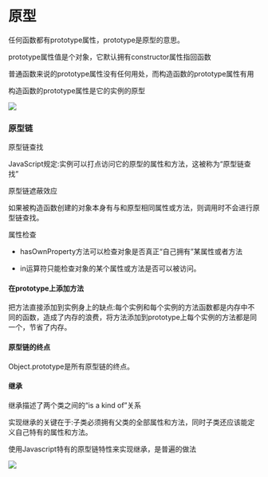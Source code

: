 # 原型

任何函数都有prototype属性，prototype是原型的意思。

prototype属性值是个对象，它默认拥有constructor属性指回函数

普通函数来说的prototype属性没有任何用处，而构造函数的prototype属性有用

构造函数的prototype属性是它的实例的原型

![](../../../../images/prototype.jpg)

### 原型链

原型链查找

JavaScript规定:实例可以打点访问它的原型的属性和方法，这被称为“原型链查找”

原型链遮蔽效应

如果被构造函数创建的对象本身有与和原型相同属性或方法，则调用时不会进行原型链查找。

属性检查

* hasOwnProperty方法可以检查对象是否真正“自己拥有”某属性或者方法

* in运算符只能检查对象的某个属性或方法是否可以被访问。

#### 在prototype上添加方法

把方法直接添加到实例身上的缺点:每个实例和每个实例的方法函数都是内存中不同的函数，造成了内存的浪费，将方法添加到prototype上每个实例的方法都是同一个，节省了内存。

#### 原型链的终点

Object.prototype是所有原型链的终点。

#### 继承

继承描述了两个类之间的“is a kind of”关系

实现继承的关键在于:子类必须拥有父类的全部属性和方法，同时子类还应该能定义自己特有的属性和方法。

使用Javascript特有的原型链特性来实现继承，是普遍的做法

![](../../../../images/inherit.jpg)